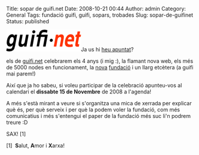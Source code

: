 Title: sopar de guifi.net
Date: 2008-10-21 00:44
Author: admin
Category: General
Tags: fundació guifi, guifi, sopars, trobades
Slug: sopar-de-guifinet
Status: published

<img src="./wp-content/uploads/2007/10/logo-guifi.png" data-align="right" alt="logo guifi" />Ja us hi <a href="http://guifi.net/ca/node/17463" target="_blank" rel="noopener">heu apuntat</a>?

els de <a href="http://guifi.net" target="_blank" rel="noopener">guifi.net</a> celebrarem els 4 anys (i mig :), la flamant nova web, els més de 5000 nodes en funcionament, la <a href="http://guifi.net/ca/node/15835" target="_blank" rel="noopener">nova</a> <a href="http://fundacio.guifi.net" target="_blank" rel="noopener">fundació</a> i un llarg etcètera (a guifi mai parem!)

Així que ja ho sabeu, si voleu participar de la celebració apunteu-vos al calendari el **dissabte 15 de Novembre** de 2008 a l'agenda!

A més s'està mirant a veure si s'organitza una mica de xerrada per explicar què és, per què serveix i per què la podem voler la fundació, com més comunicatius i més s'entengui el paper de la fundació més suc li'n podrem treure :D

SAX! \[1\]

\[1\]  **S**alut, **A**mor i **X**arxa!
